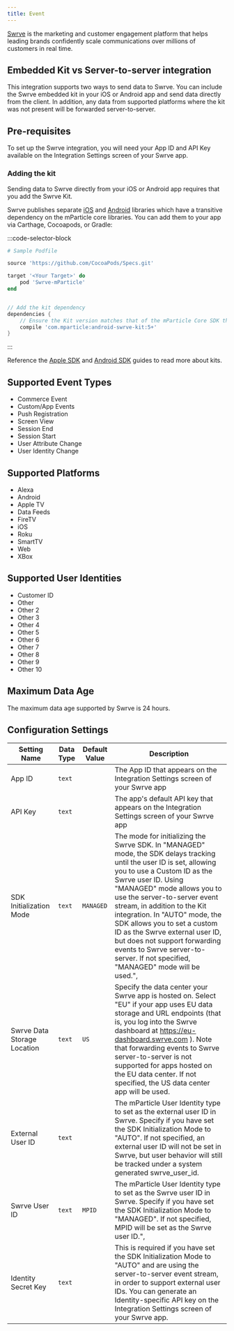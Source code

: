 ```yaml
---
title: Event
---
```


[Swrve](https://www.swrve.com) is the marketing and customer engagement platform that helps leading brands confidently scale communications over millions of customers in real time.

## Embedded Kit vs Server-to-server integration

This integration supports two ways to send data to Swrve. You can include the Swrve embedded kit in your iOS or Android app and send data directly from the client. In addition, any data from supported platforms where the kit was not present will be forwarded server-to-server.

## Pre-requisites

To set up the Swrve integration, you will need your App ID and API Key available on the Integration Settings screen of your Swrve app.

### Adding the kit

Sending data to Swrve directly from your iOS or Android app requires that you add the Swrve Kit.

Swrve publishes separate [iOS](https://github.com/swrve-services/mparticle-apple-integration-swrve) and [Android](https://github.com/swrve-services/mparticle-android-integration-swrve) libraries which have a transitive dependency on the mParticle core libraries. You can add them to your app via Carthage, Cocoapods, or Gradle:

:::code-selector-block
~~~ruby
# Sample Podfile

source 'https://github.com/CocoaPods/Specs.git'

target '<Your Target>' do
    pod 'Swrve-mParticle'
end
~~~

~~~groovy

// Add the kit dependency
dependencies {
    // Ensure the Kit version matches that of the mParticle Core SDK that you're using
    compile 'com.mparticle:android-swrve-kit:5+' 
}
~~~
:::

Reference the [Apple SDK](/developers/sdk/ios/kits/) and [Android SDK](/developers/sdk/android/kits/) guides to read more about kits.

## Supported Event Types

* Commerce Event
* Custom/App Events
* Push Registration
* Screen View
* Session End
* Session Start
* User Attribute Change
* User Identity Change

## Supported Platforms


* Alexa
* Android
* Apple TV
* Data Feeds
* FireTV
* iOS
* Roku
* SmartTV
* Web
* XBox

## Supported User Identities

* Customer ID
* Other
* Other 2
* Other 3
* Other 4
* Other 5
* Other 6
* Other 7
* Other 8
* Other 9
* Other 10

## Maximum Data Age

The maximum data age supported by Swrve is 24 hours.

## Configuration Settings

Setting Name | Data Type | Default Value | Description 
|---|---|---|---
App ID |`text` | | The App ID that appears on the Integration Settings screen of your Swrve app |
API Key |`text` | | The app's default API key that appears on the Integration Settings screen of your Swrve app |
SDK Initialization Mode | `text` | `MANAGED` | The mode for initializing the Swrve SDK. In \"MANAGED\" mode, the SDK delays tracking until the user ID is set, allowing you to use a Custom ID as the Swrve user ID. Using \"MANAGED\" mode allows you to use the server-to-server event stream, in addition to the Kit integration. In \"AUTO\" mode, the SDK allows you to set a custom ID as the Swrve external user ID, but does not support forwarding events to Swrve server-to-server. If not specified, \"MANAGED\" mode will be used.",
Swrve Data Storage Location | `text` | `US` | Specify the data center your Swrve app is hosted on. Select \"EU\" if your app uses EU data storage and URL endpoints (that is, you log into the Swrve dashboard at https://eu-dashboard.swrve.com ). Note that forwarding events to Swrve server-to-server is not supported for apps hosted on the EU data center. If not specified, the US data center app will be used.
External User ID | `text` | <unset> | The mParticle User Identity type to set as the external user ID in Swrve. Specify if you have set the SDK Initialization Mode to \"AUTO\". If not specified, an external user ID will not be set in Swrve, but user behavior will still be tracked under a system generated swrve_user_id.
Swrve User ID | `text` | `MPID` | The mParticle User Identity type to set as the Swrve user ID in Swrve. Specify if you have set the SDK Initialization Mode to \"MANAGED\". If not specified, MPID will be set as the Swrve user ID.",
Identity Secret Key | `text` | <unset> | This is required if you have set the SDK Initialization Mode to "AUTO" and are using the server-to-server event stream, in order to support external user IDs. You can generate an Identity-specific API key on the Integration Settings screen of your Swrve app.

